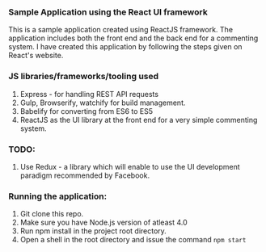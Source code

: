 ### Sample Application using the React UI framework

This is a sample application created using ReactJS framework.
The application includes both the front end and the back end for a commenting system.
I have created this application by following the steps given on React's website.

### JS libraries/frameworks/tooling used
1. Express - for handling REST API requests
2. Gulp, Browserify, watchify for build management.
3. Babelify for converting from ES6 to ES5
4. ReactJS as the UI library at the front end for a very simple commenting system.

### TODO:
1. Use Redux - a library which will enable to use the UI development paradigm recommended by Facebook.


### Running the application:
1. Git clone this repo.
2. Make sure you have Node.js version of atleast 4.0
3. Run npm install in the project root directory.
4. Open a shell in the root directory and issue the command `npm start`

